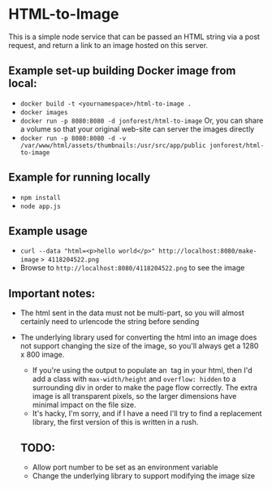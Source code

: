 # HTML-to-Image

This is a simple node service that can be passed an HTML string via a post request, and return a link to an image
hosted on this server.

## Example set-up building Docker image from local:
- `docker build -t <yournamespace>/html-to-image .`
- `docker images`
- `docker run -p 8080:8080 -d jonforest/html-to-image`
Or, you can share a volume so that your original web-site can server the images directly
- `docker run -p 8080:8080 -d -v /var/www/html/assets/thumbnails:/usr/src/app/public jonforest/html-to-image`

## Example for running locally
- `npm install`
- `node app.js`

## Example usage
- `curl --data "html=<p>hello world</p>" http://localhost:8080/make-image`
`> 4118204522.png`
- Browse to `http://localhost:8080/4118204522.png` to see the image

## Important notes:
- The html sent in the data must not be multi-part, so you will almost certainly need to urlencode the string 
before sending
- The underlying library used for converting the html into an image does not support changing the size of the image, so you'll always get a 1280 x 800 image.  
  - If you're using the output to populate an <img> tag in your html, then I'd add a class with `max-width/height` and `overflow: hidden` to a surrounding div in order to make the page flow correctly.  The extra image is all transparent pixels, so the larger dimensions have minimal impact on the file size.
  - It's hacky, I'm sorry, and if I have a need I'll try to find a replacement library, the first version of this is written in a rush.

  ## TODO:
  - Allow port number to be set as an environment variable
  - Change the underlying library to support modifying the image size
